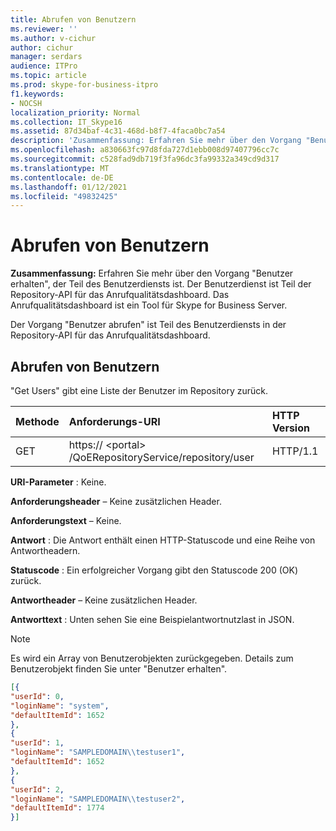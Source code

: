 ```yaml
---
title: Abrufen von Benutzern
ms.reviewer: ''
ms.author: v-cichur
author: cichur
manager: serdars
audience: ITPro
ms.topic: article
ms.prod: skype-for-business-itpro
f1.keywords:
- NOCSH
localization_priority: Normal
ms.collection: IT_Skype16
ms.assetid: 87d34baf-4c31-468d-b8f7-4faca0bc7a54
description: 'Zusammenfassung: Erfahren Sie mehr über den Vorgang "Benutzer erhalten", der Teil des Benutzerdiensts ist. Der Benutzerdienst ist Teil der Repository-API für das Anrufqualitätsdashboard. Das Anrufqualitätsdashboard ist ein Tool für Skype for Business Server.'
ms.openlocfilehash: a830663fc97d8fda727d1ebb008d97407796cc7c
ms.sourcegitcommit: c528fad9db719f3fa96dc3fa99332a349cd9d317
ms.translationtype: MT
ms.contentlocale: de-DE
ms.lasthandoff: 01/12/2021
ms.locfileid: "49832425"
---
```

# <a name="get-users"></a>Abrufen von Benutzern
 
**Zusammenfassung:** Erfahren Sie mehr über den Vorgang "Benutzer erhalten", der Teil des Benutzerdiensts ist. Der Benutzerdienst ist Teil der Repository-API für das Anrufqualitätsdashboard. Das Anrufqualitätsdashboard ist ein Tool für Skype for Business Server.
  
Der Vorgang "Benutzer abrufen" ist Teil des Benutzerdiensts in der Repository-API für das Anrufqualitätsdashboard.
  
## <a name="get-users"></a>Abrufen von Benutzern

"Get Users" gibt eine Liste der Benutzer im Repository zurück.
  
|**Methode**|**Anforderungs-URI**|**HTTP Version**|
|:-----|:-----|:-----|
|GET  <br/> |https:// \<portal\> /QoERepositoryService/repository/user  <br/> |HTTP/1.1  <br/> |
   
 **URI-Parameter** : Keine.
  
 **Anforderungsheader** – Keine zusätzlichen Header.
  
 **Anforderungstext** – Keine.
  
 **Antwort** : Die Antwort enthält einen HTTP-Statuscode und eine Reihe von Antwortheadern.
  
 **Statuscode** : Ein erfolgreicher Vorgang gibt den Statuscode 200 (OK) zurück.
  
 **Antwortheader** – Keine zusätzlichen Header.
  
 **Antworttext** : Unten sehen Sie eine Beispielantwortnutzlast in JSON.
  
> [!NOTE]
> Es wird ein Array von Benutzerobjekten zurückgegeben. Details zum Benutzerobjekt finden Sie unter "Benutzer erhalten". 
  
```json
[{
"userId": 0,
"loginName": "system",
"defaultItemId": 1652
},
{
"userId": 1,
"loginName": "SAMPLEDOMAIN\\testuser1",
"defaultItemId": 1652
},
{
"userId": 2,
"loginName": "SAMPLEDOMAIN\\testuser2",
"defaultItemId": 1774
}]
```


